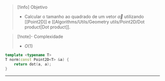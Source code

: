 > [!info] Objetivo
> - Calcular o tamanho ao quadrado de um vetor $\vec{a}$ utilizando [[Point2D]] e [[Algorithms/Utils/Geometry utils/Point2D/Dot product|Dot product]].

> [!note]- Complexidade
> - $O(1)$

```cpp
template <typename T>
T norm(const Point2D<T> &a) {
	return dot(a, a);
}
```

---

